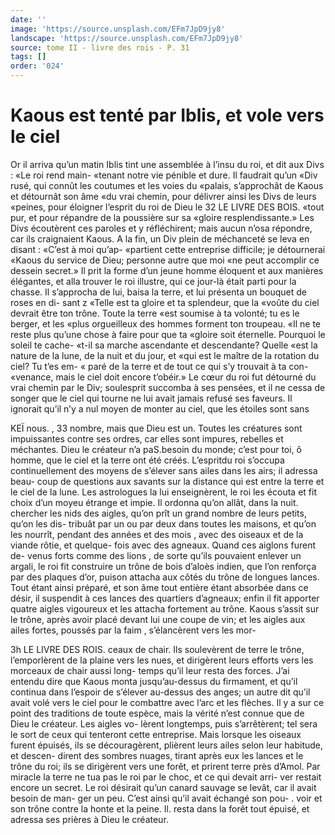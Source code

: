 ```yaml
---
date: ''
image: 'https://source.unsplash.com/EFm7JpD9jy8'
landscape: 'https://source.unsplash.com/EFm7JpD9jy8'
source: tome II - livre des rois - P. 31
tags: []
order: '024'
---
```


# Kaous est tenté par Iblis, et vole vers le ciel

Or il arriva qu’un matin Iblis tint une assemblée
à l’insu du roi, et dit aux Divs : «Le roi rend main- «tenant notre vie pénible et dure. Il faudrait qu’un «Div rusé, qui connût les coutumes et les voies du «palais, s’approchât de Kaous et détournât son âme
«du vrai chemin, pour délivrer ainsi les Divs de leurs
«peines, pour éloigner l’esprit du roi de Dieu le
32 LE LIVRE DES BOIS.
«tout pur, et pour répandre de la poussière sur sa «gloire resplendissante.» Les Divs écoutèrent ces paroles et y réfléchirent; mais aucun n’osa répondre,
car ils craignaient Kaous. A la fin, un Div plein de méchanceté se leva en disant : «C’est à moi qu’ap-
«partient cette entreprise difficile; je détournerai «Kaous du service de Dieu; personne autre que moi «ne peut accomplir ce dessein secret.» Il prit la forme d’un jeune homme éloquent et aux manières élégantes, et alla trouver le roi illustre, qui ce jour-là était parti pour la chasse. Il s’approcha de lui, baisa
la terre, et lui présenta un bouquet de roses en di- sant z «Telle est ta gloire et ta splendeur, que la «voûte du ciel devrait être ton trône. Toute la terre «est soumise à ta volonté; tu es le berger, et les «plus orgueilleux des hommes forment ton troupeau. «Il ne te reste plus qu’une chose à faire pour que ta «gloire soit éternelle. Pourquoi le soleil te cache- «t-il sa marche ascendante et descendante? Quelle
«est la nature de la lune, de la nuit et du jour, et «qui est le maître de la rotation du ciel? Tu t’es em-
« paré de la terre et de tout ce qui s’y trouvait à ta con- «venance, mais le ciel doit encore t’obéir.»
Le cœur du roi fut détourné du vrai chemin par
le Div; soulesprit succomba à ses pensées, et il ne
cessa de songer que le ciel qui tourne ne lui avait jamais refusé ses faveurs. Il ignorait qu’il n’y a nul
moyen de monter au ciel, que les étoiles sont sans

KEÏ nous. , 33 nombre, mais que Dieu est un. Toutes les créatures
sont impuissantes contre ses ordres, car elles sont impures, rebelles et méchantes. Dieu le créateur n’a
paS.besoin du monde; c’est pour toi, ô homme, que le ciel et la terre ont été créés.
L’espritdu roi s’occupa continuellement des moyens
de s’élever sans ailes dans les airs; il adressa beau-
coup de questions aux savants sur la distance qui est
entre la terre et le ciel de la lune. Les astrologues la lui enseignèrent, le roi les écouta et fit choix d’un
moyeu étrange et impie. Il ordonna qu’on allât,
dans la nuit. chercher les nids des aigles, qu’on
prît un grand nombre de leurs petits, qu’on les dis- tribuât par un ou par deux dans toutes les maisons,
et qu’on les nourrît, pendant des années et des mois ,
avec des oiseaux et de la viande rôtie, et quelque- fois avec des agneaux. Quand ces aiglons furent de- venus forts comme des lions , de sorte qu’ils pouvaient enlever un argali, le roi fit construire un trône de bois d’aloès indien, que l’on renforça par des plaques
d’or, puison attacha aux côtés du trône de longues
lances. Tout étant ainsi préparé, et son âme tout
entière étant absorbée dans ce désir, il suspendit à
ces lances des quartiers d’agneaux; enfin il fit apporter quatre aigles vigoureux et les attacha fortement au trône. Kaous s’assit sur le trône, après avoir placé
devant lui une coupe de vin; et les aigles aux ailes fortes, poussés par la faim , s’élancèrent vers les mor-

3h LE LIVRE DES ROIS.
ceaux de chair. Ils soulevèrent de terre le trône, l’emporlèrent de la plaine vers les nues, et dirigèrent
leurs efforts vers les morceaux de chair aussi long- temps qu’il leur resta des forces. J’ai entendu dire
que Kaous monta jusqu’au-dessus du firmament, et qu’il continua dans l’espoir de s’élever au-dessus des
anges; un autre dit qu’il avait volé vers le ciel pour
le combattre avec l’arc et les flèches. Il y a sur ce
point des traditions de toute espèce, mais la vérité
n’est connue que de Dieu le créateur. Les aigles vo-
lèrent longtemps, puis s’arrêtèrent; tel sera le sort
de ceux qui tenteront cette entreprise. Mais lorsque les oiseaux furent épuisés, ils se découragèrent,
plièrent leurs ailes selon leur habitude, et descen- dirent des sombres nuages, tirant après eux les lances et le trône du roi; ils se dirigèrent vers une forêt,
et prirent terre près d’Amol. Par miracle la terre
ne tua pas le roi par le choc, et ce qui devait arri- ver restait encore un secret. Le roi désirait qu’un canard sauvage se levât, car il avait besoin de man- ger un peu. C’est ainsi qu’il avait échangé son pou- .
voir et son trône contre la honte et la peine. Il. resta dans la forêt tout épuisé, et adressa ses prières à
Dieu le créateur.
